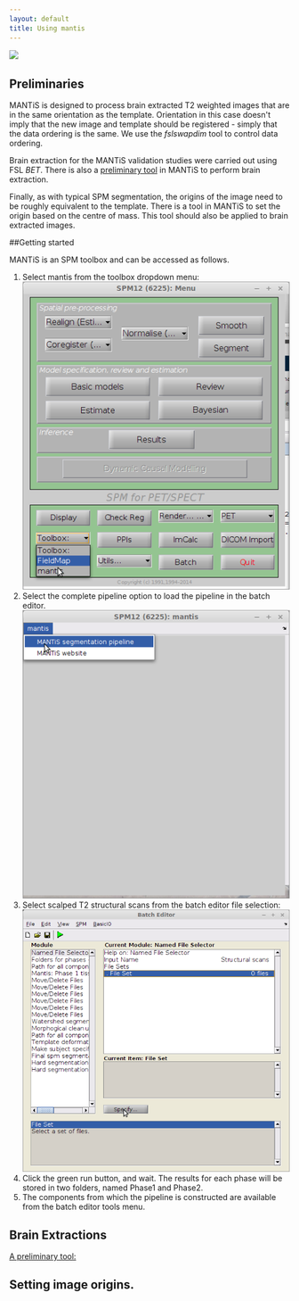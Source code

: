 ```yaml
---
layout: default
title: Using mantis
---
```


<section role="banner">
  <img src="{{ site.baseurl }}{{ post.url }}/img/banner.jpg" />
</section>

## Preliminaries

MANTiS is designed to process brain extracted T2 weighted images that are in the same orientation
as the template. Orientation in this case doesn't imply that the new image and template
should be registered - simply that the data ordering is the same. We use the _fslswapdim_ tool
to control data ordering.

Brain extraction for the MANTiS validation studies were carried out using FSL _BET_. There
is also a [preliminary tool](extraction.md) in MANTiS to perform brain extraction.

Finally, as with typical SPM segmentation, the origins of the image need to be roughly equivalent
to the template. There is a tool in MANTiS to set the origin based on the centre of mass. This
tool should also be applied to brain extracted images.

##Getting started

MANTiS is an SPM toolbox and can be accessed as follows.

1. Select mantis from the toolbox dropdown menu:
![mantis from toolbox menu](https://github.com/DevelopmentalImagingMCRI/mantis/raw/master/Instructions/mantis_toolbox_menu.png)
1. Select the complete pipeline option to load the pipeline in the batch editor.
![mantis from local menu](https://github.com/DevelopmentalImagingMCRI/mantis/raw/master/Instructions/mantis_menu2.png)
1. Select scalped T2 structural scans from the batch editor file selection:
![mantis from batch](https://github.com/DevelopmentalImagingMCRI/mantis/raw/master/Instructions/mantis_file_selection.png)
1. Click the green run button, and wait. The results for each phase will be stored in two folders, named Phase1 and Phase2.
1. The components from which the pipeline is constructed are available from the batch editor tools menu.

## Brain Extractions
[A preliminary tool:](extraction.md)

## Setting image origins.


